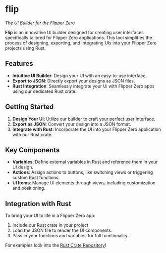 # flip

_The UI Builder for the Flipper Zero_

**Flip** is an innovative UI builder designed for creating user interfaces specifically tailored for Flipper Zero applications. This tool simplifies the process of designing, exporting, and integrating UIs into your Flipper Zero projects using Rust.

## Features

- **Intuitive UI Builder**: Design your UI with an easy-to-use interface.
- **Export to JSON**: Directly export your designs as JSON files.
- **Rust Integration**: Seamlessly integrate your UI with Flipper Zero apps using our dedicated Rust crate.

## Getting Started

1. **Design Your UI**: Utilize our builder to craft your perfect user interface.
2. **Export as JSON**: Convert your design into a JSON format.
3. **Integrate with Rust**: Incorporate the UI into your Flipper Zero application with our Rust crate.

## Key Components

- **Variables**: Define external variables in Rust and reference them in your UI design.
- **Actions**: Assign actions to buttons, like switching views or triggering custom Rust functions.
- **UI Items**: Manage UI elements through views, including customization and positioning.

## Integration with Rust

To bring your UI to life in a Flipper Zero app:

1. Include our Rust crate in your project.
2. Load the JSON file to render the UI components.
3. Pass in your functions and variables for full functionality.

For examples look into the [Rust Crate Repository](https://github.com/flip-ui/flip-ui-rs)!
